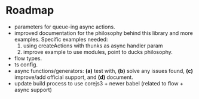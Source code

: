 # Roadmap

- parameters for queue-ing async actions.
- improved documentation for the philosophy behind this library and more examples. Specific examples needed:
    1. using createActions with thunks as async handler param
    2. improve example to use modules, point to ducks philosophy.
- flow types.
- ts config.
- async functions/generators: **(a)** test with, **(b)** solve any issues found, **(c)** improve/add official support, and **(d)** document.
- update build process to use corejs3 + newer babel (related to flow + async support)